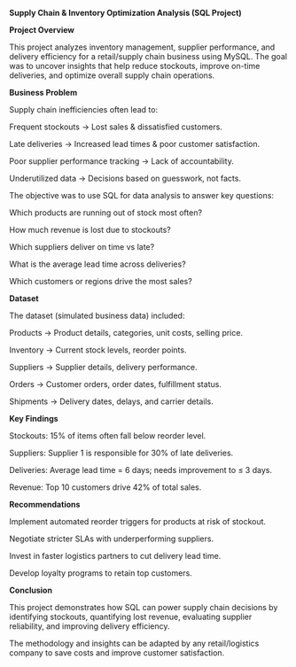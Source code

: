**Supply Chain & Inventory Optimization Analysis (SQL Project)**

**Project Overview**

This project analyzes inventory management, supplier performance, and delivery efficiency for a retail/supply chain business using MySQL.
The goal was to uncover insights that help reduce stockouts, improve on-time deliveries, and optimize overall supply chain operations.

**Business Problem**

Supply chain inefficiencies often lead to:

Frequent stockouts → Lost sales & dissatisfied customers.

Late deliveries → Increased lead times & poor customer satisfaction.

Poor supplier performance tracking → Lack of accountability.

Underutilized data → Decisions based on guesswork, not facts.

The objective was to use SQL for data analysis to answer key questions:

Which products are running out of stock most often?

How much revenue is lost due to stockouts?

Which suppliers deliver on time vs late?

What is the average lead time across deliveries?

Which customers or regions drive the most sales?

**Dataset**

The dataset (simulated business data) included:

Products → Product details, categories, unit costs, selling price.

Inventory → Current stock levels, reorder points.

Suppliers → Supplier details, delivery performance.

Orders → Customer orders, order dates, fulfillment status.

Shipments → Delivery dates, delays, and carrier details.

**Key Findings**

Stockouts: 15% of items often fall below reorder level.

Suppliers: Supplier 1 is responsible for 30% of late deliveries.

Deliveries: Average lead time = 6 days; needs improvement to ≤ 3 days.

Revenue: Top 10 customers drive 42% of total sales.

**Recommendations**

Implement automated reorder triggers for products at risk of stockout.

Negotiate stricter SLAs with underperforming suppliers.

Invest in faster logistics partners to cut delivery lead time.

Develop loyalty programs to retain top customers.

**Conclusion**

This project demonstrates how SQL can power supply chain decisions by identifying stockouts, quantifying lost revenue, evaluating supplier reliability, and improving delivery efficiency.

The methodology and insights can be adapted by any retail/logistics company to save costs and improve customer satisfaction.
